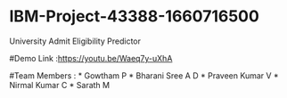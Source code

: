 # IBM-Project-43388-1660716500

University Admit Eligibility Predictor

#Demo Link :https://youtu.be/Waeq7y-uXhA

#Team Members :
    * Gowtham P
    * Bharani Sree A D
    * Praveen Kumar V
    * Nirmal Kumar C
    * Sarath M
    
